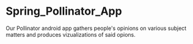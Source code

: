# Spring_Pollinator_App
Our Pollinator android app gathers people's opinions on various subject matters and produces vizualizations of said opions.

